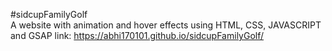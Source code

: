 #sidcupFamilyGolf <br>
A website with animation and hover effects using HTML, CSS, JAVASCRIPT and GSAP
link: https://abhi170101.github.io/sidcupFamilyGolf/
